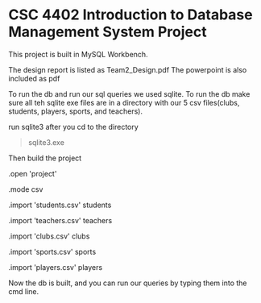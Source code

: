 # CSC 4402 Introduction to Database Management System Project
This project is built in MySQL Workbench.

The design report is listed as Team2_Design.pdf
The powerpoint is also included as pdf

To run the db and run our sql queries we used sqlite. To run the db make sure all teh sqlite exe files are in a directory with our 5 csv files(clubs, students, players, sports, and teachers).

run sqlite3 after you cd to the directory

  >sqlite3.exe

Then build the project

.open 'project'
 
.mode csv
  
.import 'students.csv' students
  
.import 'teachers.csv' teachers
  
.import 'clubs.csv' clubs
 
.import 'sports.csv' sports
  
.import 'players.csv' players

Now the db is built, and you can run our queries by typing them into the cmd line.
